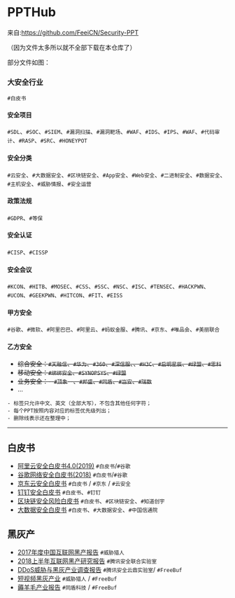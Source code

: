 # PPTHub

来自:https://github.com/FeeiCN/Security-PPT

（因为文件太多所以就不全部下载在本仓库了）

部分文件如图：



### 大安全行业

`#白皮书`

#### 安全项目
`#SDL`、`#SOC`、`#SIEM`、`#漏洞扫描`、`#漏洞靶场`、`#WAF`、`#IDS`、`#IPS`、`#WAF`、`#代码审计`、`#RASP`、`#SRC`、`#HONEYPOT`

#### 安全分类
`#云安全`、`#大数据安全`、`#区块链安全`、`#App安全`、`#Web安全`、`#二进制安全`、`#数据安全`、`#主机安全`、`#威胁情报`、`#安全运营`

#### 政策法规
`#GDPR`、`#等保`

#### 安全认证
`#CISP`、`#CISSP`

#### 安全会议
`#KCON`、`#HITB`、`#MOSEC`、`#CSS`、`#SSC`、`#NSC`、`#ISC`、`#TENSEC`、`#HACKPWN`、`#UCON`、`#GEEKPWN`、`#HITCON`、`#FIT`、`#EISS`

#### 甲方安全
`#谷歌`、`#微软`、`#阿里巴巴`、`#阿里云`、`#蚂蚁金服`、`#腾讯`、`#京东`、`#唯品会`、`#美丽联合`

#### 乙方安全
- ~~综合安全：`#天融信`、`#华为`、`#360`、`#深信服`、、`#H3C`、`#启明星辰`、`#绿盟`、`#思科`~~
- ~~移动安全：`#绑绑安全`、`#SYNOPSYS`、`#绿盟`~~
- ~~业务安全：--`#顶象`--、`#邦盛`、`#同盾`、`#岂安`、`#瑞数`~~
- ...

```
- 标签只允许中文、英文（全部大写），不包含其他任何字符；
- 每个PPT按照内容对应的标签优先级列出；
- 删除线表示还在整理中；
```
----
## 白皮书
- [阿里云安全白皮书4.0(2019)](security/阿里云安全白皮书4.0.pdf) `#白皮书`/`#谷歌`
- [谷歌网络安全白皮书(2018)](security/2018谷歌网络安全白皮书.pdf) `#白皮书`/`#谷歌`
- [京东云安全白皮书](security/京东云安全白皮书.pdf) `#白皮书` / `#京东` / `#云安全`
- [钉钉安全白皮书](security/钉钉安全白皮书v2.0.pdf) `#白皮书`、`#钉钉`
- [区块链安全风险白皮书](security/知道创宇区块链安全风险白皮书.pdf) `#白皮书`、`#区块链安全`、`#知道创宇`
- [大数据安全白皮书](security/大数据安全白皮书.pdf) `#白皮书`、`#大数据安全`、`#中国信通院`

## 黑灰产

- [2017年度中国互联网黑产报告](https://mp.weixin.qq.com/s/evGK8v2rjM4IGYODYXFvtA?) `#威胁猎人`
- [2018上半年互联网黑产研究报告](https://guanjia.qq.com/news/n1/2382.html) `#腾讯安全联合实验室`
- [DDoS威胁与黑灰产业调查报告](https://image.3001.net/uploads/pdf/%E9%BB%91%E9%95%9C%E8%B0%83%E6%9F%A5%EF%BC%9A%E6%B7%B1%E6%B8%8A%E8%83%8C%E5%90%8E%E7%9A%84%E7%9C%9F%E7%9B%B8%E4%B9%8B%E3%80%8CDDoS%E5%A8%81%E8%83%81%E4%B8%8E%E9%BB%91%E7%81%B0%E4%BA%A7%E4%B8%9A%E8%B0%83%E6%9F%A5%E6%8A%A5%E5%91%8A%E3%80%8D.pdf) `#腾讯安全云鼎实验室`/ `#FreeBuf`
- [短视频黑灰产业](https://image.3001.net/uploads/pdf/33d3fae8e35df5e35cfad069d746f755.pdf) `#威胁猎人` / `#FreeBuf`
- [薅羊毛产业报告](https://image.3001.net/uploads/pdf/4aa87c46888173995c295a873c2aa682.pdf) `#同盾科技` / `#FreeBuf`